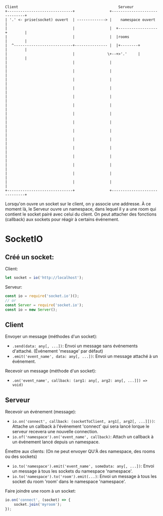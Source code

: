 ```
Client                                              Serveur
+------------------------------+                +------------------------------+
| '.' <- prise(socket) ouvert  | -------------> |    namespace ouvert          |
|                              |                |  +------------------+        |
|                              |                |  |rooms             |        |
|  ^---------------------------+--------------- |  |+--------+        |        |
|                              |               \+--+>'.'     |        |        |
|                              |                |                              |
|                              |                |                              |
|                              |                |                              |
|                              |                |                              |
|                              |                |                              |
|                              |                |                              |
|                              |                |                              |
|                              |                |                              |
|                              |                |                              |
|                              |                |                              |
|                              |                |                              |
|                              |                |                              |
|                              |                |                              |
|                              |                |                              |
|                              |                |                              |
+------------------------------+                +------------------------------+
```

Lorsqu'on ouvre un socket sur le client, on y associe une addresse. À ce moment
là, le Serveur ouvre un namespace, dans lequel il y a une room qui contient le
socket pairé avec celui du client. On peut attacher des fonctions (callback) aux
sockets pour réagir à certains événement.

# SocketIO

## Créé un socket:

Client:
```javascript
let socket = io('http://localhost');
```
Serveur:
```javascript
const io = require('socket.io')();
// or
const Server = require('socket.io');
const io = new Server();
```

## Client

Envoyer un message (méthodes d'un socket):
  - `.send(data: any[, ...])`: Envoi un message sans événements d'attaché.
    (Événement 'message' par défaut)
  - `.emit('event_name', data: any[, ...])`: Envoi un message attaché à un
    événement.

Recevoir un message (méthode d'un socket):
  - `.on('event_name', callback: (arg1: any[, arg2: any[, ...]]) => void)`

## Serveur

Recevoir un événement (message):
  - `io.on('connect', callback: (socketToClient, arg1[, arg2[, ...]]))`: Attache un callback à l'événement 'connect' 
    qui sera lancé lorque le serveur recevera une nouvelle connection.
  - `io.of('namespace').on('event_name', callback)`: Attach un callback à un
    événement lancé depuis un namespace.

Émettre aux clients: (On ne peut envoyer QU'À des namespace, des rooms ou des
sockets)
  - `io.to('namespace').emit('event_name', someData: any[, ...])`: Envoi un
    message à tous les sockets du namespace 'namespace'.
  - `io.to('namespace').to('room').emit(...)`: Envoi un message à tous les
    socket du room 'room' dans le namespace 'namespace'.

Faire joindre une room à un socket:
```typescript
io.on('connect', (socket) => {
    socket.join('myroom');
});
```

